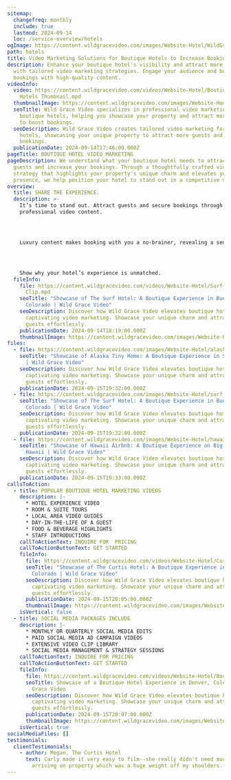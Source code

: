 ```yaml
---
sitemap:
  changefreq: monthly
  include: true
  lastmod: 2024-09-14
  loc: /service-overview/hotels
ogImage: https://content.wildgracevideo.com/images/Website-Hotel/WildGraceVideo_BoutiqueHotels.png
path: hotels
title: Video Marketing Solutions for Boutique Hotels to Increase Bookings
description: Enhance your boutique hotel's visibility and attract more guests
  with tailored video marketing strategies. Engage your audience and boost
  bookings with high-quality content.
videoInfo:
  video: https://content.wildgracevideo.com/videos/Website-Hotel/Boutique+Hotels+Thumbnail/Boutique
    Hotels Thumbnail.mpd
  thumbnailImage: https://content.wildgracevideo.com/images/Website-Home-Page/SEO-Images/Reel%20photo.jpg
  seoTitle: Wild Grace Video specializes in professional video marketing for
    boutique hotels, helping you showcase your property and attract more guests
    to boost bookings.
  seoDescription: Wild Grace Video creates tailored video marketing for boutique
    hotels, showcasing your unique property to attract more guests and increase
    bookings.
  publicationDate: 2024-09-14T17:46:00.000Z
pageTitle: BOUTIQUE HOTEL VIDEO MARKETING
pageDescription: We understand what your boutique hotel needs to attract more
  guests and increase your bookings. Through a thoughtfully crafted video
  strategy that highlights your property's unique charm and elevates your online
  presence, we help position your hotel to stand out in a competitive market.
overview:
  title: SHARE THE EXPERIENCE.
  description: >-
    It’s time to stand out. Attract guests and secure bookings through
    professional video content. 




    Luxury content makes booking with you a no-brainer, revealing a sense of trust, attention to detail, and the dedication you’ve invested in the overall experience.




    Show why your hotel’s experience is unmatched.
  fileInfo:
    file: https://content.wildgracevideo.com/videos/Website-Hotel/Surf+Clip/Surf
      Clip.mpd
    seoTitle: "Showcase of The Surf Hotel: A Boutique Experience in Buena Vista
      Colorado | Wild Grace Video"
    seoDescription: Discover how Wild Grace Video elevates boutique hotels through
      captivating video marketing. Showcase your unique charm and attract more
      guests effortlessly.
    publicationDate: 2024-09-14T18:19:00.000Z
    thumbnailImage: https://content.wildgracevideo.com/images/Website-Hotel/WildGraceVideo_BoutiqueHotels.png
files:
  - file: https://content.wildgracevideo.com/images/Website-Hotel/alaska_hotel.jpg
    seoTitle: "Showcase of Alaska Tiny Home: A Boutique Experience in Seward, Alaska
      | Wild Grace Video"
    seoDescription: Discover how Wild Grace Video elevates boutique hotels through
      captivating video marketing. Showcase your unique charm and attract more
      guests effortlessly.
    publicationDate: 2024-09-15T19:32:00.000Z
  - file: https://content.wildgracevideo.com/images/Website-Hotel/surf_hotel.png
    seoTitle: "Showcase of The Surf Hotel: A Boutique Experience in Buena Vista,
      Colorado | Wild Grace Video"
    seoDescription: Discover how Wild Grace Video elevates boutique hotels through
      captivating video marketing. Showcase your unique charm and attract more
      guests effortlessly.
    publicationDate: 2024-09-15T19:32:00.000Z
  - file: https://content.wildgracevideo.com/images/Website-Hotel/hawaii_hotel.png
    seoTitle: "Showcase of Hawaii Airbnb: A Boutique Experience on Big Island,
      Hawaii | Wild Grace Video"
    seoDescription: Discover how Wild Grace Video elevates boutique hotels through
      captivating video marketing. Showcase your unique charm and attract more
      guests effortlessly.
    publicationDate: 2024-09-15T19:33:00.000Z
callsToAction:
  - title: POPULAR BOUTIQUE HOTEL MARKETING VIDEOS
    description: |-
      * HOTEL EXPERIENCE VIDEO
      * ROOM & SUITE TOURS
      * LOCAL AREA VIDEO GUIDES
      * DAY-IN-THE-LIFE OF A GUEST
      * FOOD & BEVERAGE HIGHLIGHTS
      * STAFF INTRODUCTIONS
    callToActionText: INQUIRE FOR  PRICING
    callToActionButtonText: GET STARTED
    fileInfo:
      file: https://content.wildgracevideo.com/videos/Website-Hotel/Curtisclips/Curtisclips.mpd
      seoTitle: "Showcase of The Curtis Hotel: A Boutique Experience in Denver,
        Colorado | Wild Grace Video"
      seoDescription: Discover how Wild Grace Video elevates boutique hotels through
        captivating video marketing. Showcase your unique charm and attract more
        guests effortlessly.
      publicationDate: 2024-09-15T20:05:00.000Z
      thumbnailImage: https://content.wildgracevideo.com/images/Website-Hotel/WildGraceVideo_CurtisHotel.png
    isVertical: false
  - title: SOCIAL MEDIA PACKAGES INCLUDE
    description: |-
      * MONTHLY OR QUARTERLY SOCIAL MEDIA EDITS 
      * PAID SOCIAL MEDIA AD CAMPAIGN VIDEOS
      * EXTENSIVE VIDEO CLIP LIBRARY
      * SOCIAL MEDIA MANAGEMENT & STRATEGY SESSIONS
    callToActionText: INQUIRE FOR PRICING
    callToActionButtonText: GET STARTED
    fileInfo:
      file: https://content.wildgracevideo.com/videos/Website-Hotel/BoutiqueHotels_social/BoutiqueHotels_social.mpd
      seoTitle: Showcase of a Boutique Hotel Experience in Denver, Colorado | Wild
        Grace Video
      seoDescription: Discover how Wild Grace Video elevates boutique hotels through
        captivating video marketing. Showcase your unique charm and attract more
        guests effortlessly.
      publicationDate: 2024-09-15T20:07:00.000Z
      thumbnailImage: https://content.wildgracevideo.com/images/Website-Hotel/WildGraceVideo_BoutiqueHotels2.png
    isVertical: true
socialMediaFiles: []
testimonials:
  clientTestimonials:
    - author: Megan, The Curtis Hotel
      text: Carly made it very easy to film--she really didn't need much from me after
        arriving on property which was a huge weight off my shoulders.
---
```

